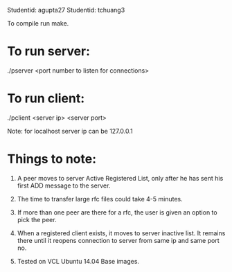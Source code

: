 Studentid: agupta27 Studentid: tchuang3

To compile run make.

To run server:
=================================================
./pserver \<port number to listen for connections>

To run client:
=================================================
./pclient \<server ip> \<server port>

Note: for localhost server ip can be 127.0.0.1

Things to note:
=================================================

1) A peer moves to server Active Registered List, only after he has sent his first ADD message to the server.

2) The time to transfer large rfc files could take 4-5 minutes.

3) If more than one peer are there for a rfc, the user is given an option to pick the peer.

4) When a registered client exists, it moves to server inactive list. It remains there until it reopens connection to server from same ip and same port no.

5) Tested on VCL Ubuntu 14.04 Base images.

